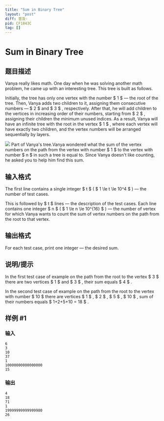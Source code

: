```yaml
---
title: "Sum in Binary Tree"
layout: "post"
diff: 普及-
pid: CF1843C
tag: []
---
```


# Sum in Binary Tree

## 题目描述

Vanya really likes math. One day when he was solving another math problem, he came up with an interesting tree. This tree is built as follows.

Initially, the tree has only one vertex with the number $ 1 $ — the root of the tree. Then, Vanya adds two children to it, assigning them consecutive numbers — $ 2 $ and $ 3 $ , respectively. After that, he will add children to the vertices in increasing order of their numbers, starting from $ 2 $ , assigning their children the minimum unused indices. As a result, Vanya will have an infinite tree with the root in the vertex $ 1 $ , where each vertex will have exactly two children, and the vertex numbers will be arranged sequentially by layers.

 ![](https://espresso.codeforces.com/3fe851b2505ce276dabd4a63ad7472346f98f9a8.png) Part of Vanya's tree.Vanya wondered what the sum of the vertex numbers on the path from the vertex with number $ 1 $ to the vertex with number $ n $ in such a tree is equal to. Since Vanya doesn't like counting, he asked you to help him find this sum.

## 输入格式

The first line contains a single integer $ t $ ( $ 1 \le t \le 10^4 $ ) — the number of test cases.

This is followed by $ t $ lines — the description of the test cases. Each line contains one integer $ n $ ( $ 1 \le n \le 10^{16} $ ) — the number of vertex for which Vanya wants to count the sum of vertex numbers on the path from the root to that vertex.

## 输出格式

For each test case, print one integer — the desired sum.

## 说明/提示

In the first test case of example on the path from the root to the vertex $ 3 $ there are two vertices $ 1 $ and $ 3 $ , their sum equals $ 4 $ .

In the second test case of example on the path from the root to the vertex with number $ 10 $ there are vertices $ 1 $ , $ 2 $ , $ 5 $ , $ 10 $ , sum of their numbers equals $ 1+2+5+10 = 18 $ .

## 样例 #1

### 输入

```
6
3
10
37
1
10000000000000000
15
```

### 输出

```
4
18
71
1
19999999999999980
26
```

